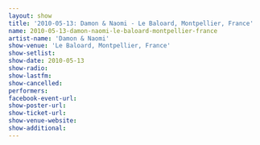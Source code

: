 ```yaml
---
layout: show
title: '2010-05-13: Damon & Naomi - Le Baloard, Montpellier, France'
name: 2010-05-13-damon-naomi-le-baloard-montpellier-france
artist-name: 'Damon & Naomi'
show-venue: 'Le Baloard, Montpellier, France'
show-setlist: 
show-date: 2010-05-13
show-radio: 
show-lastfm: 
show-cancelled: 
performers: 
facebook-event-url: 
show-poster-url: 
show-ticket-url: 
show-venue-website: 
show-additional: 
---
```


